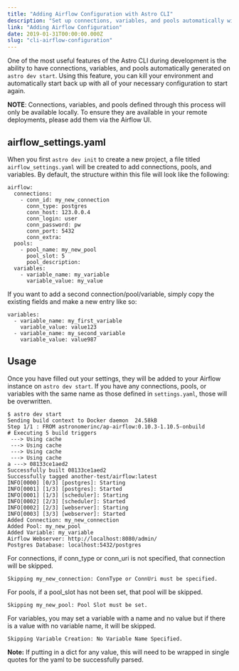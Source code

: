```yaml
---
title: "Adding Airflow Configuration with Astro CLI"
description: "Set up connections, variables, and pools automatically with the Astronomer CLI."
link: "Adding Airflow Configuration"
date: 2019-01-31T00:00:00.000Z
slug: "cli-airflow-configuration"
---
```


One of the most useful features of the Astro CLI during development is the ability to have connections, variables, and pools automatically generated on `astro dev start`. Using this feature, you can kill your environment and automatically start back up with all of your necessary configuration to start again.

**NOTE**: Connections, variables, and pools defined through this process will only be available locally. To ensure they are available in your remote deployments, please add them via the Airflow UI.

## airflow_settings.yaml
When you first `astro dev init` to create a new project, a file titled `airflow_settings.yaml` will be created to add connections, pools, and variables. By default, the structure within this file will look like the following:

```
airflow:
  connections:
    - conn_id: my_new_connection
      conn_type: postgres
      conn_host: 123.0.0.4
      conn_login: user
      conn_password: pw
      conn_port: 5432
      conn_extra:
  pools:
    - pool_name: my_new_pool
      pool_slot: 5
      pool_description:
  variables:
    - variable_name: my_variable
      variable_value: my_value
```

If you want to add a second connection/pool/variable, simply copy the existing fields and make a new entry like so:

```
variables:
  - variable_name: my_first_variable
    variable_value: value123
  - variable_name: my_second_variable
    variable_value: value987
```

## Usage
Once you have filled out your settings, they will be added to your Airflow instance on `astro dev start`. If you have any connections, pools, or variables with the same name as those defined in `settings.yaml`, those will be overwritten.

```
$ astro dev start
Sending build context to Docker daemon  24.58kB
Step 1/1 : FROM astronomerinc/ap-airflow:0.10.3-1.10.5-onbuild
# Executing 5 build triggers
 ---> Using cache
 ---> Using cache
 ---> Using cache
 ---> Using cache
a ---> 08133ce1aed2
Successfully built 08133ce1aed2
Successfully tagged another-test/airflow:latest
INFO[0000] [0/3] [postgres]: Starting                   
INFO[0001] [1/3] [postgres]: Started                    
INFO[0001] [1/3] [scheduler]: Starting                  
INFO[0002] [2/3] [scheduler]: Started                   
INFO[0002] [2/3] [webserver]: Starting                  
INFO[0003] [3/3] [webserver]: Started                   
Added Connection: my_new_connection
Added Pool: my_new_pool
Added Variable: my_variable
Airflow Webserver: http://localhost:8080/admin/
Postgres Database: localhost:5432/postgres
```

For connections, if conn_type or conn_uri is not specified, that connection will be skipped.
```
Skipping my_new_connection: ConnType or ConnUri must be specified.
```

For pools, if a pool_slot has not been set, that pool will be skipped.
```
Skipping my_new_pool: Pool Slot must be set.
```

For variables, you may set a variable with a name and no value but if there is a value with no variable name, it will be skipped.
```
Skipping Variable Creation: No Variable Name Specified.
```

**Note:** If putting in a dict for any value, this will need to be wrapped in single quotes for the yaml to be successfully parsed.
